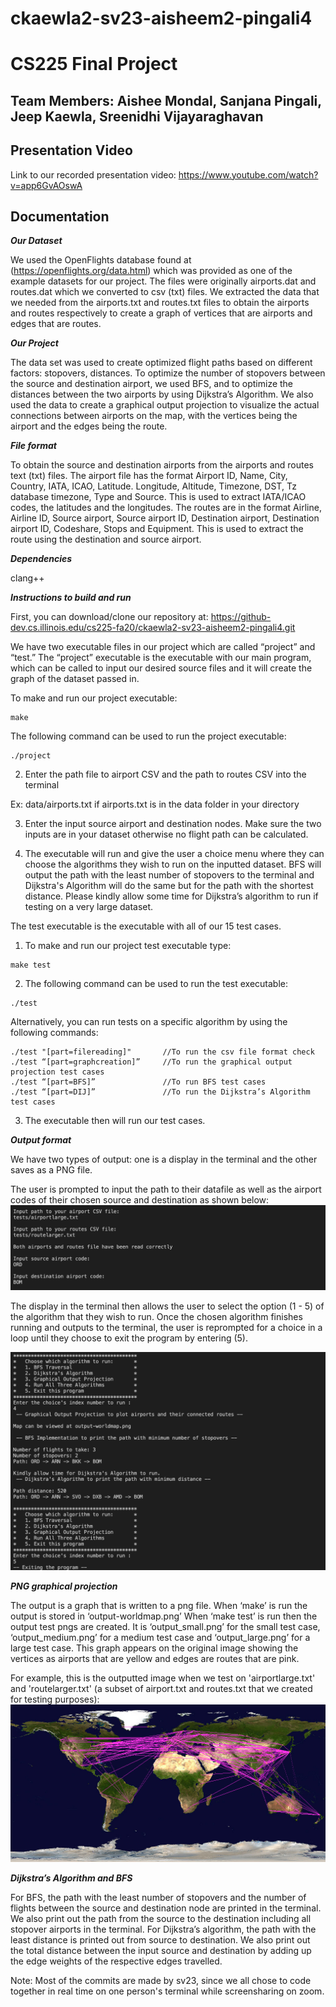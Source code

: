 # ckaewla2-sv23-aisheem2-pingali4
# CS225 Final Project

## Team Members: Aishee Mondal, Sanjana Pingali, Jeep Kaewla, Sreenidhi Vijayaraghavan ##

## Presentation Video ##
Link to our recorded presentation video: https://www.youtube.com/watch?v=app6GvAOswA

## Documentation ##
***Our Dataset***

We used the OpenFlights database found at (https://openflights.org/data.html) which was provided as one of the example datasets for our project. The files were originally airports.dat and routes.dat which we converted to csv (txt) files. We extracted the data that we needed from the airports.txt and routes.txt files to obtain the airports and routes respectively to create a graph of vertices that are airports and edges that are routes. 

***Our Project***

The data set was used to create optimized flight paths based on different factors: stopovers, distances. To optimize the number of stopovers between the source and destination airport, we used BFS, and to optimize the distances between the two airports by using Dijkstra’s Algorithm. We also used the data to create a graphical output projection to visualize the actual connections between airports on the map, with the vertices being the airport and the edges being the route.

***File format***

To obtain the source and destination airports from the airports and routes text (txt) files. 
The airport file has the format Airport ID, Name, City, Country, IATA, ICAO, Latitude. Longitude, Altitude, Timezone, DST, Tz database timezone, Type and Source. This is used to extract IATA/ICAO codes, the latitudes and the longitudes. The routes are in the format Airline, Airline ID, Source airport, Source airport ID, Destination airport, Destination airport ID, Codeshare, Stops and Equipment. This is used to extract the route using the destination and source airport.

***Dependencies***

clang++

***Instructions to build and run***

First, you can download/clone our repository at:  https://github-dev.cs.illinois.edu/cs225-fa20/ckaewla2-sv23-aisheem2-pingali4.git

We have two executable files in our project which are called “project” and “test.” The “project” executable is the executable with our main program, which can be called to input our desired source files and it will create the graph of the dataset passed in. 


To make and run our project executable:
```
make
```
The following command can be used to run the project executable:
```
./project
```
2) Enter the path file to airport CSV and the path to routes CSV into the terminal

Ex: data/airports.txt if airports.txt is in the data folder in your directory

3) Enter the input source airport and destination nodes.  Make sure the two inputs are in your dataset otherwise no flight path can be calculated.

4) The executable will run and give the user a choice menu where they can choose the algorithms they wish to run on the inputted dataset. BFS will output the path with the least number of stopovers to the terminal and Dijkstra's Algorithm will do the same but for the path with the shortest distance. Please kindly allow some time for Dijkstra’s algorithm to run if testing on a very large dataset.


The test executable is the executable with all of our 15 test cases. 

1) To make and run our project test executable type:
```
make test
```
2) The following command can be used to run the test executable:
```
./test
```
Alternatively, you can run tests on a specific algorithm by using the following commands:
```
./test "[part=filereading]"       //To run the csv file format check
./test “[part=graphcreation]”     //To run the graphical output projection test cases
./test “[part=BFS]”               //To run BFS test cases
./test “[part=DIJ]”               //To run the Dijkstra’s Algorithm test cases
```
3) The executable then will run our test cases. 

***Output format***

We have two types of output: one is a display in the terminal and the other saves as a PNG file.

The user is prompted to input the path to their datafile as well as the airport codes of their chosen source and destination as shown below:
![](screenshots/TerminalOutput1.png)

The display in the terminal then allows the user to select the option (1 - 5) of the algorithm that they wish to run. Once the chosen algorithm finishes running and outputs to the terminal, the user is reprompted for a choice in a loop until they choose to exit the program by entering (5). 

![](screenshots/TerminalOutput2.png)
  
***PNG graphical projection***

The output is a graph that is written to a png file. When ‘make’ is run the output is stored in ‘output-worldmap.png’ When ‘make test’ is run then the output test pngs are created. It is ‘output_small.png’ for the small test case, ‘output_medium.png’ for a medium test case and ‘output_large.png’ for a large test case. This graph appears on the original image showing the vertices as airports that are yellow and edges are routes that are pink. 

For example, this is the outputted image when we test on 'airportlarge.txt' and 'routelarger.txt' (a subset of airport.txt and routes.txt that we created for testing purposes):
![](output_large.png)

***Dijkstra’s Algorithm and BFS***

For BFS, the path with the least number of stopovers and the number of flights between the source and destination node are printed in the terminal. We also print out the path from the source to the destination including all stopover airports in the terminal.
For Dijkstra’s algorithm, the path with the least distance is printed out from source to destination. We also print out the total distance between the input source and destination by adding up the edge weights of the respective edges travelled.

 
Note: Most of the commits are made by sv23, since we all chose to code together in real time on one person's terminal while screensharing on zoom.
